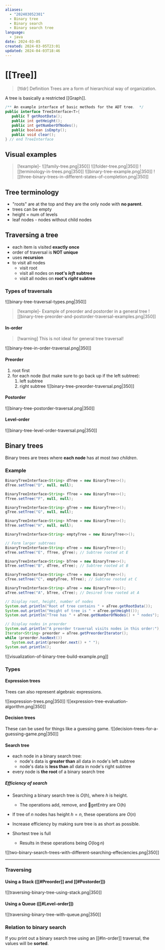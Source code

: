 ```yaml
---
aliases:
  - "202403052301"
  - Binary tree
  - Binary search
  - Binary search tree
language:
  - java
date: 2024-03-05
created: 2024-03-05T23:01
updated: 2024-04-03T18:46
---
```

# [[Tree]]

> [!tldr] Definition
> Trees are a form of hierarchical way of organization.

A tree is basically a restricted [[Graph]].

```java
/** An example interface of basic methods for the ADT tree.  */
public interface TreeInterface<T>{
   public T getRootData();
   public int getHeight();
   public int getNumberOfNodes();
   public boolean isEmpty();
   public void clear();
} // end TreeInterface
```

## Visual examples
> [!example]-
> ![[family-tree.png|350]]
> ![[folder-tree.png|350]]
> ![[terminology-in-trees.png|350]]
> ![[binary-tree-example.png|350]]
> ![[three-binary-trees-in-different-states-of-completion.png|350]]

## Tree terminology
- "roots" are at the top and they are the only node with **no parent**.
- trees can be empty
- height = num of levels
- leaf nodes - nodes without child nodes

## Traversing a tree
- each item is visited **exactly once**
- order of traversal is **NOT unique**
- uses **recursion**
- to visit all nodes
	- visit root
	- visit all nodes on **root's *left* subtree**
	- visit all nodes on **root's *right* subtree**

### Types of traversals
![[binary-tree-traversal-types.png|350]]

> [!example]- Example of preorder and postorder in a general tree
> ![[binary-tree-preorder-and-postorder-traversal-examples.png|350]]
#### In-order
> [!warning] This is not ideal for general tree traversal!

![[binary-tree-in-order-traversal.png|350]]

#### Preorder
1. root first
2. for each node (but make sure to go back up if the left subtree):
	1. left subtree
	2. right subtree
![[binary-tree-preorder-traversal.png|350]]

#### Postorder
![[binary-tree-postorder-traversal.png|350]]

#### Level-order
![[binary-tree-level-order-traversal.png|350]]

## Binary trees
Binary trees are trees where **each node** has at most *two children*.
### Example
```java
BinaryTreeInterface<String> dTree = new BinaryTree<>();
dTree.setTree("D", null, null);

BinaryTreeInterface<String> fTree = new BinaryTree<>();
fTree.setTree("F", null, null);

BinaryTreeInterface<String> gTree = new BinaryTree<>();
gTree.setTree("G", null, null);

BinaryTreeInterface<String> hTree = new BinaryTree<>();
hTree.setTree("H", null, null);

BinaryTreeInterface<String> emptyTree = new BinaryTree<>();

// Form larger subtrees
BinaryTreeInterface<String> eTree = new BinaryTree<>();
eTree.setTree("E", fTree, gTree); // Subtree rooted at E

BinaryTreeInterface<String> bTree = new BinaryTree<>();
bTree.setTree("B", dTree, eTree); // Subtree rooted at B

BinaryTreeInterface<String> cTree = new BinaryTree<>();
cTree.setTree("C", emptyTree, hTree); // Subtree rooted at C

BinaryTreeInterface<String> aTree = new BinaryTree<>();
aTree.setTree("A", bTree, cTree); // Desired tree rooted at A

// Display root, height, number of nodes
System.out.println("Root of tree contains " + aTree.getRootData());
System.out.println("Height of tree is " + aTree.getHeight());
System.out.println("Tree has " + aTree.getNumberOfNodes() + " nodes");

// Display nodes in preorder
System.out.println("A preorder traversal visits nodes in this order:");
Iterator<String> preorder = aTree.getPreorderIterator();
while (preorder.hasNext())
   System.out.print(preorder.next() + " ");
System.out.println();
```

![[visualization-of-binary-tree-build-example.png]]


### Types
#### Expression trees
Trees can also represent algebraic expressions.

![[expression-trees.png|350]]
![[expression-tree-evaluation-algorithm.png|350]]

#### Decision trees
These can be used for things like a guessing game.
![[decision-trees-for-a-guessing-game.png|350]]

#### Search tree
- each node in a binary search tree:
	- node's data is **greater than** all data in node's left subtree
	- node's data is **less than** all data in node's right subtree
- every node is **the root** of a binary search tree
##### Efficiency of search
- Searching a binary search tree is $O(h)$, where $h$ is height.
	- The operations add, remove, and getEntry are O(h)
- If tree of $n$ nodes has height $h = n$, these operations are $O(n)$
- Increase efficiency by making sure tree is as short as possible.

- Shortest tree is full
	- Results in these operations being $O(\log n)$

![[two-binary-search-trees-with-different-searching-effeciencies.png|350]]


___

### Traversing
#### Using a Stack ([[#Preorder]] and [[#Postorder]])
![[traversing-binary-tree-using-stack.png|350]]

#### Using a Queue ([[#Level-order]])
![[traversing-binary-tree-with-queue.png|350]]


### Relation to binary search
If you print out a binary search tree using an [[#In-order]] traversal, the values will be **sorted**. 